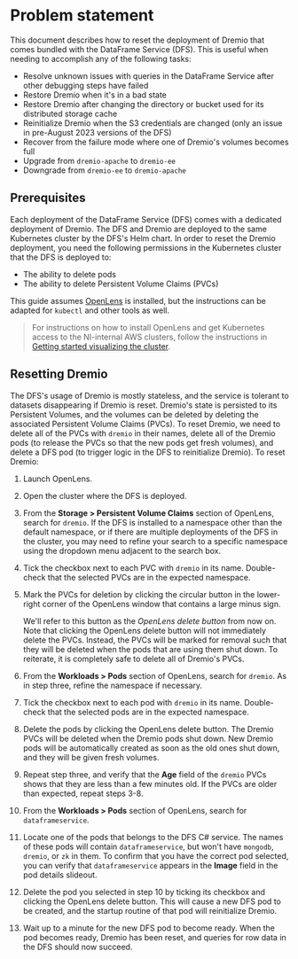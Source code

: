 # Problem statement

This document describes how to reset the deployment of Dremio that comes bundled
with the DataFrame Service (DFS). This is useful when needing to accomplish any
of the following tasks:

- Resolve unknown issues with queries in the DataFrame Service after other
  debugging steps have failed
- Restore Dremio when it's in a bad state
- Restore Dremio after changing the directory or bucket used for its distributed
  storage cache
- Reinitialize Dremio when the S3 credentials are changed (only an issue in
  pre-August 2023 versions of the DFS)
- Recover from the failure mode where one of Dremio's volumes becomes full
- Upgrade from `dremio-apache` to `dremio-ee`
- Downgrade from `dremio-ee` to `dremio-apache`

## Prerequisites

Each deployment of the DataFrame Service (DFS) comes with a dedicated deployment
of Dremio. The DFS and Dremio are deployed to the same Kubernetes cluster by the
DFS's Helm chart. In order to reset the Dremio deployment, you need the
following permissions in the Kubernetes cluster that the DFS is deployed to:

- The ability to delete pods
- The ability to delete Persistent Volume Claims (PVCs)

This guide assumes [OpenLens](https://github.com/MuhammedKalkan/OpenLens) is installed, but the instructions can be adapted for `kubectl` and other tools as well.
>For instructions on how to install
OpenLens and get Kubernetes access to the NI-internal AWS clusters, follow the
instructions in
[Getting started visualizing the cluster](../../Tutorials/Getting-started-visualizing-the-cluster.md).

## Resetting Dremio

The DFS's usage of Dremio is mostly stateless, and the service is tolerant to
datasets disappearing if Dremio is reset. Dremio's state is persisted to its
Persistent Volumes, and the volumes can be deleted by deleting the associated
Persistent Volume Claims (PVCs). To reset Dremio, we need to delete all of the
PVCs with `dremio` in their names, delete all of the Dremio pods (to release the
PVCs so that the new pods get fresh volumes), and delete a DFS pod (to trigger
logic in the DFS to reinitialize Dremio). To reset Dremio:

1. Launch OpenLens.
2. Open the cluster where the DFS is deployed.
3. From the **Storage > Persistent Volume Claims** section of OpenLens, search
   for `dremio`. If the DFS is installed to a namespace other than the default
   namespace, or if there are multiple deployments of the DFS in the cluster,
   you may need to refine your search to a specific namespace using the dropdown
   menu adjacent to the search box.
4. Tick the checkbox next to each PVC with `dremio` in its name. Double-check
   that the selected PVCs are in the expected namespace.
5. Mark the PVCs for deletion by clicking the circular button in the lower-right
   corner of the OpenLens window that contains a large minus sign.

   We'll refer to this button as the _OpenLens delete button_ from now on. Note
   that clicking the OpenLens delete button will not immediately delete the
   PVCs. Instead, the PVCs will be marked for removal such that they will be
   deleted when the pods that are using them shut down. To reiterate, it is
   completely safe to delete all of Dremio's PVCs.

6. From the **Workloads > Pods** section of OpenLens, search for `dremio`. As in
   step three, refine the namespace if necessary.
7. Tick the checkbox next to each pod with `dremio` in its name. Double-check
   that the selected pods are in the expected namespace.
8. Delete the pods by clicking the OpenLens delete button. The Dremio PVCs will
   be deleted when the Dremio pods shut down. New Dremio pods will be
   automatically created as soon as the old ones shut down, and they will be
   given fresh volumes.
9. Repeat step three, and verify that the **Age** field of the `dremio` PVCs
   shows that they are less than a few minutes old. If the PVCs are older than
   expected, repeat steps 3-8.
10. From the **Workloads > Pods** section of OpenLens, search for
    `dataframeservice`.
11. Locate one of the pods that belongs to the DFS C# service. The names of
    these pods will contain `dataframeservice`, but won't have `mongodb`,
    `dremio`, or `zk` in them. To confirm that you have the correct pod
    selected, you can verify that `dataframeservice` appears in the **Image**
    field in the pod details slideout.
12. Delete the pod you selected in step 10 by ticking its checkbox and clicking
    the OpenLens delete button. This will cause a new DFS pod to be created, and
    the startup routine of that pod will reinitialize Dremio.
13. Wait up to a minute for the new DFS pod to become ready. When the pod
    becomes ready, Dremio has been reset, and queries for row data in the DFS
    should now succeed.
